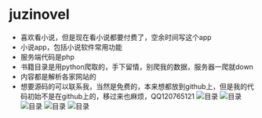 # juzinovel
 * 喜欢看小说，但是现在看小说都要付费了，空余时间写这个app
 * 小说app，包括小说软件常用功能
 * 服务端代码是php
 * 书籍目录是用python爬取的，手下留情，别爬我的数据，服务器一爬就down
 * 内容都是解析各家网站的
 * 想要源码的可以联系我，当然是免费的，本来想都放到github上，但是我的代码初始不是在github上的，移过来也麻烦，QQ120765121
 ![目录](http://imgdn.oss-cn-beijing.aliyuncs.com/github/Screenshot_2018-12-18-11-41-39-326_top.iscore.fre.png)
 ![目录](http://imgdn.oss-cn-beijing.aliyuncs.com/github/Screenshot_2018-12-18-13-13-06-853_top.iscore.fre.png)
 ![目录](http://imgdn.oss-cn-beijing.aliyuncs.com/github/Screenshot_2018-12-18-13-13-18-080_top.iscore.fre.png)
 ![目录](http://imgdn.oss-cn-beijing.aliyuncs.com/github/Screenshot_2018-12-18-13-13-39-285_top.iscore.fre.png)
 ![目录](http://imgdn.oss-cn-beijing.aliyuncs.com/github/Screenshot_2018-12-18-13-13-47-938_top.iscore.fre.png)
      
